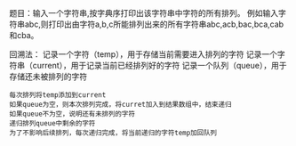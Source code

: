 题目：输入一个字符串,按字典序打印出该字符串中字符的所有排列。
例如输入字符串abc,则打印出由字符a,b,c所能排列出来的所有字符串abc,acb,bac,bca,cab和cba。

回溯法：
记录一个字符（temp），用于存储当前需要进入排列的字符
记录一个字符串（current），用于记录当前已经排列好的字符
记录一个队列（queue），用于存储还未被排列的字符


    每次排列将temp添加到current
    如果queue为空，则本次排列完成，将curret加入到结果数组中，结束递归
    如果queue不为空，说明还有未排列的字符
    递归排列queue中剩余的字符
    为了不影响后续排列，每次递归完成，将当前递归的字符temp加回队列

